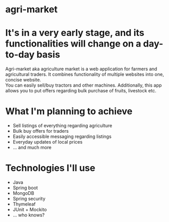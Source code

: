 # agri-market
<h1>It's in a very early stage, and its functionalities will change on a day-to-day basis</h1>
Agri-market aka agriculture market is a web application for farmers and agricultural traders. It combines functionality of multiple websites into one, concise website. <br>
You can easily sell/buy tractors and other machines. Additionally, this app allows you to put offers regarding bulk purchase of fruits, livestock etc. 

<h1>What I'm planning to achieve</h1>
<ul>
  <li>Sell listings of everything regarding agriculture</li>
  <li>Bulk buy offers for traders</li>
  <li>Easily accessible messaging regarding listings</li>
  <li>Everyday updates of local prices</li>
  <li>... and much more</li>
</ul>

<h1>Technologies I'll use</h1>
<ul>
  <li>Java</li>
  <li>Spring boot</li>
  <li>MongoDB</li>
  <li>Spring security</li>
  <li>Thymeleaf</li>
  <li>JUnit + Mockito</li>
  <li>... who knows?</li>
</ul>
